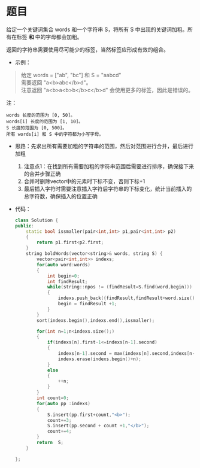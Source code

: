 # 题目
给定一个关键词集合 words 和一个字符串 S，将所有 S 中出现的关键词加粗。所有在标签 <b> 和 </b> 中的字母都会加粗。

返回的字符串需要使用尽可能少的标签，当然标签应形成有效的组合。

* 示例：
>给定 words = ["ab", "bc"] 和 S = "aabcd"<br>
需要返回 "a\<b>abc\</b>d"。<br>
注意返回 "a\<b>a\<b>b\</b>c\</b>d" 会使用更多的标签，因此是错误的。

 

注：

    words 长度的范围为 [0, 50]。
    words[i] 长度的范围为 [1, 10]。
    S 长度的范围为 [0, 500]。
    所有 words[i] 和 S 中的字符都为小写字母。

* 思路：先求出所有需要加粗的字符串的范围，然后对范围进行合并，最后进行加粗
    1. 注意点1：在找到所有需要加粗的字符串范围后需要进行排序，确保接下来的合并步骤正确
    2. 合并时删除vector中的元素时下标不变，否则下标+1
    3. 最后插入字符时需要注意插入字符后字符串的下标变化，统计当前插入的总字符数，确保插入的位置正确

* 代码：
    ```C++
    class Solution {
    public:
        static bool issmaller(pair<int,int> p1,pair<int,int> p2)
        {
            return p1.first<p2.first;
        }
        string boldWords(vector<string>& words, string S) {
            vector<pair<int,int>> indexs;
            for(auto word:words)
            {
                int begin=0;
                int findResult;
                while(string::npos != (findResult=S.find(word,begin)))
                {
                    indexs.push_back({findResult,findResult+word.size()-1});
                    begin = findResult +1;
                }
            }
            sort(indexs.begin(),indexs.end(),issmaller);

            for(int n=1;n<indexs.size();)
            {
                if(indexs[n].first-1<=indexs[n-1].second)
                {
                    indexs[n-1].second = max(indexs[n].second,indexs[n-1].second);
                    indexs.erase(indexs.begin()+n);
                }
                else
                {
                    ++n;
                }
            }
            int count=0;
            for(auto pp :indexs)
            {
                S.insert(pp.first+count,"<b>");
                count+=3;
                S.insert(pp.second + count +1,"</b>");
                count+=4;
            }
            return  S;
        }
        
    };
    ```